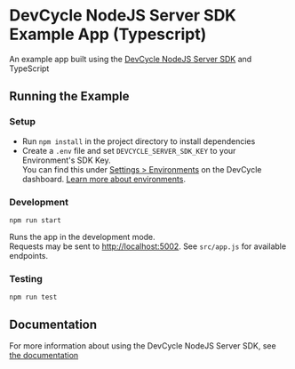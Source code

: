 # DevCycle NodeJS Server SDK Example App (Typescript)

An example app built using the [DevCycle NodeJS Server SDK](https://docs.devcycle.com/sdk/server-side-sdks/node/) and TypeScript

## Running the Example
### Setup

* Run `npm install` in the project directory to install dependencies
* Create a `.env` file and set `DEVCYCLE_SERVER_SDK_KEY` to your Environment's SDK Key.\
You can find this under [Settings > Environments](https://app.devcycle.com/r/environments) on the DevCycle dashboard.
[Learn more about environments](https://docs.devcycle.com/essentials/environments).

### Development

`npm run start`

Runs the app in the development mode.\
Requests may be sent to [http://localhost:5002](http://localhost:5002). See `src/app.js` for available endpoints.

### Testing

`npm run test`

## Documentation
For more information about using the DevCycle NodeJS Server SDK, see [the documentation](https://docs.devcycle.com/sdk/server-side-sdks/node/)
